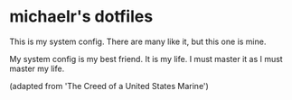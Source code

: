 # michaelr's dotfiles

This is my system config. There are many like it, but this one is mine.

My system config is my best friend. It is my life. I must master it as I must
master my life.

(adapted from 'The Creed of a United States Marine')


